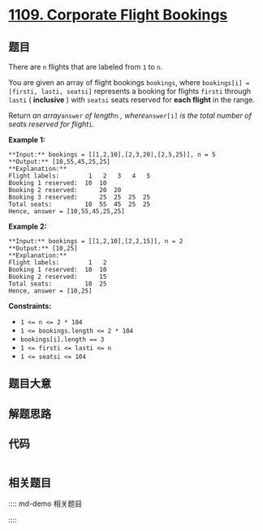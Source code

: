 # [1109. Corporate Flight Bookings](https://leetcode.com/problems/corporate-flight-bookings)

## 题目

There are `n` flights that are labeled from `1` to `n`.

You are given an array of flight bookings `bookings`, where `bookings[i] =
[firsti, lasti, seatsi]` represents a booking for flights `firsti` through
`lasti` ( **inclusive** ) with `seatsi` seats reserved for **each flight** in
the range.

Return _an array_`answer` _of length_`n` _, where_`answer[i]` _is the total
number of seats reserved for flight_`i`.



**Example 1:**

    
    
    **Input:** bookings = [[1,2,10],[2,3,20],[2,5,25]], n = 5
    **Output:** [10,55,45,25,25]
    **Explanation:**
    Flight labels:        1   2   3   4   5
    Booking 1 reserved:  10  10
    Booking 2 reserved:      20  20
    Booking 3 reserved:      25  25  25  25
    Total seats:         10  55  45  25  25
    Hence, answer = [10,55,45,25,25]
    

**Example 2:**

    
    
    **Input:** bookings = [[1,2,10],[2,2,15]], n = 2
    **Output:** [10,25]
    **Explanation:**
    Flight labels:        1   2
    Booking 1 reserved:  10  10
    Booking 2 reserved:      15
    Total seats:         10  25
    Hence, answer = [10,25]
    
    



**Constraints:**

  * `1 <= n <= 2 * 104`
  * `1 <= bookings.length <= 2 * 104`
  * `bookings[i].length == 3`
  * `1 <= firsti <= lasti <= n`
  * `1 <= seatsi <= 104`


## 题目大意

## 解题思路

## 代码

```javascript

```

## 相关题目

:::: md-demo 相关题目

::::
